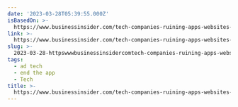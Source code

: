 ```yaml
---
date: '2023-03-28T05:39:55.000Z'
isBasedOn: >-
  https://www.businessinsider.com/tech-companies-ruining-apps-websites-internet-worse-google-facebook-amazon-2023-3?amp
link: >-
  https://www.businessinsider.com/tech-companies-ruining-apps-websites-internet-worse-google-facebook-amazon-2023-3?amp
slug: >-
  2023-03-28-httpswwwbusinessinsidercomtech-companies-ruining-apps-websites-internet-worse-google-facebook-amazon-2023-3amp
tags:
  - ad tech
  - end the app
  - Tech
title: >-
  https://www.businessinsider.com/tech-companies-ruining-apps-websites-internet-worse-google-facebook-amazon-2023-3?amp
---
```


